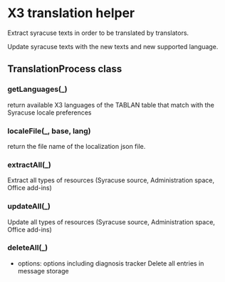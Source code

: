 
# X3 translation helper

Extract syracuse texts in order to be translated by translators.

Update syracuse texts with the new texts and new supported language.

## TranslationProcess class
  
### getLanguages(_)
return available X3 languages of the TABLAN table that match with the Syracuse locale preferences
  
### localeFile(_, base, lang)
return the file name of the localization json file.
  
### extractAll(_)
Extract all types of resources (Syracuse source, Administration space, Office add-ins)
  
### updateAll(_)
Update all types of resources (Syracuse source, Administration space, Office add-ins)
  
### deleteAll(_)
* options: options including diagnosis tracker
Delete all entries in message storage
